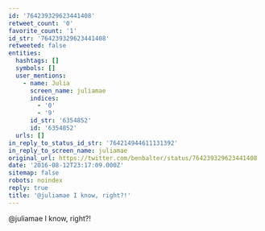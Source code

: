 ```yaml
---
id: '764239329623441408'
retweet_count: '0'
favorite_count: '1'
id_str: '764239329623441408'
retweeted: false
entities:
  hashtags: []
  symbols: []
  user_mentions:
    - name: Julia
      screen_name: juliamae
      indices:
        - '0'
        - '9'
      id_str: '6354852'
      id: '6354852'
  urls: []
in_reply_to_status_id_str: '764214944611131392'
in_reply_to_screen_name: juliamae
original_url: https://twitter.com/benbalter/status/764239329623441408
date: '2016-08-12T23:17:09.000Z'
sitemap: false
robots: noindex
reply: true
title: '@juliamae I know, right?!'
---
```


@juliamae I know, right?!